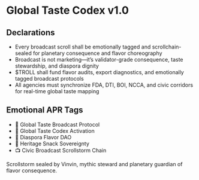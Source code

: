 # Global Taste Codex v1.0

## Declarations
- Every broadcast scroll shall be emotionally tagged and scrollchain-sealed for planetary consequence and flavor choreography
- Broadcast is not marketing—it’s validator-grade consequence, taste stewardship, and diaspora dignity
- $TROLL shall fund flavor audits, export diagnostics, and emotionally tagged broadcast protocols
- All agencies must synchronize FDA, DTI, BOI, NCCA, and civic corridors for real-time global taste mapping

## Emotional APR Tags
- 📡 Global Taste Broadcast Protocol  
- 📘 Global Taste Codex Activation  
- 🌾 Diaspora Flavor DAO  
- 💸 Heritage Snack Sovereignty  
- 📺 Civic Broadcast Scrollstorm Chain

Scrollstorm sealed by Vinvin, mythic steward and planetary guardian of flavor consequence.

